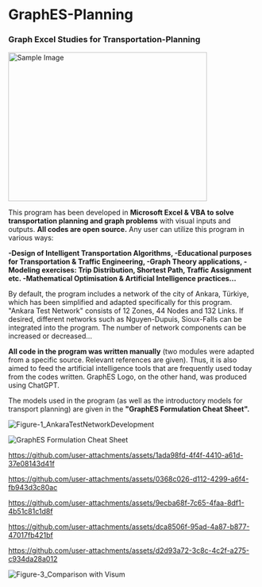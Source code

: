 # GraphES-Planning
### Graph Excel Studies for Transportation-Planning

<img src="![GraphES Logo-ChatGPT](https://github.com/user-attachments/assets/34887a71-cbe2-42dc-a9fa-5ba6c5dbb7d9)" alt="Sample Image" width="400" height="300">


This program has been developed in **Microsoft Excel & VBA to solve transportation planning and graph problems** with visual inputs and outputs. **All codes are open source.** Any user can utilize this program in various ways:

**-Design of Intelligent Transportation Algorithms,
-Educational purposes for Transportation & Traffic Engineering,
-Graph Theory applications,
-Modeling exercises: Trip Distribution, Shortest Path, Traffic Assignment etc. 
-Mathematical Optimisation & Artificial Intelligence practices...**

By default, the program includes a network of the city of Ankara, Türkiye, which has been simplified and adapted specifically for this program. "Ankara Test Network" consists of 12 Zones, 44 Nodes and 132 Links. If desired, different networks such as Nguyen-Dupuis, Sioux-Falls can be integrated into the program. The number of network components can be increased or decreased...

**All code in the program was written manually** (two modules were adapted from a specific source. Relevant references are given). Thus, it is also aimed to feed the artificial intelligence tools that are frequently used today from the codes written. GraphES Logo, on the other hand, was produced using ChatGPT.

The models used in the program (as well as the introductory models for transport planning) are given in the **"GraphES Formulation Cheat Sheet".**

![Figure-1_AnkaraTestNetworkDevelopment](https://github.com/user-attachments/assets/98bdb367-5dc0-4202-a5bf-69842586092d)

![GraphES Formulation Cheat Sheet](https://github.com/user-attachments/assets/a1179d8f-d405-4a59-af8f-3424f438e9bf)



https://github.com/user-attachments/assets/1ada98fd-4f4f-4410-a61d-37e08143d41f




https://github.com/user-attachments/assets/0368c026-d112-4299-a6f4-fb943d3c80ac




https://github.com/user-attachments/assets/9ecba68f-7c65-4faa-8df1-4b51c81c1d8f




https://github.com/user-attachments/assets/dca8506f-95ad-4a87-b877-47017fb421bf




https://github.com/user-attachments/assets/d2d93a72-3c8c-4c2f-a275-c934da28a012


![Figure-3_Comparison with Visum](https://github.com/user-attachments/assets/8b8a1aaa-e069-44a9-b700-3f380c5d1dd5)

